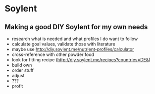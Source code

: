 # Soylent

## Making a good DIY Soylent for my own needs
* research what is needed and what profiles I do want to follow
* calculate goal values, validate those with literature
* maybe use http://diy.soylent.me/nutrient-profiles/calculator 
* cross-reference with other powder food
* look for fitting recipe (http://diy.soylent.me/recipes?countries=DE&)
* build own
* order stuff
* adjust
* ???
* profit


